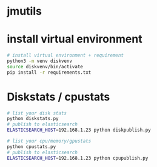 # jmutils


# install virtual environment 
```bash
# install virtual environment + requirement
python3 -m venv diskvenv
source diskvenv/bin/activate
pip install -r requirements.txt
```

# Diskstats / cpustats
```bash
# list your disk stats
python diskstats.py
# publish to elasticsearch
ELASTICSEARCH_HOST=192.168.1.23 python diskpublish.py

# list your cpu/memory/gpustats
python cpustats.py
# publish to elasticsearch
ELASTICSEARCH_HOST=192.168.1.23 python cpupublish.py



```